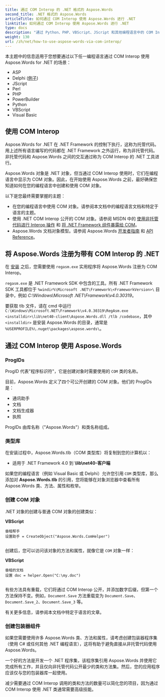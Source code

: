 ```yaml
---
title: 通过 COM Interop 的 .NET 格式的 Aspose.Words
second_title: .NET 格式的 Aspose.Words
articleTitle: 如何通过 COM Interop 使用 Aspose.Words 进行 .NET
linktitle: 如何通过 COM Interop 使用 Aspose.Words 进行 .NET
type: docs
description: "通过 Python、PHP、VBScript、JScript 和其他编程语言中的 COM Interop 使用 Aspose.Words for .NET。"
weight: 130
url: /zh/net/how-to-use-aspose-words-via-com-interop/
---
```


本主题中的信息适用于您想要通过以下任一编程语言通过 COM Interop 使用 Aspose.Words for .NET 的场景：

- ASP
- Delphi ([例子](https://github.com/aspose-words/Aspose.Words-for-.NET/tree/ReleasePreparation/Showcases/Aspose_Words_for_NET_via_COM_Delphi))
- JScript
- Perl
- PHP
- PowerBuilder
- Python
- VBScript
- Visual Basic

## 使用 COM Interop

Aspose.Words for .NET 在 .NET Framework 的控制下执行，这称为托管代码。用上述所有语言编写的代码都在 .NET Framework 之外运行，称为非托管代码。非托管代码和 Aspose.Words 之间的交互通过称为 COM Interop 的 .NET 工具进行。

Aspose.Words 对象是 .NET 对象，但当通过 COM Interop 使用时，它们在编程语言中显示为 COM 对象。因此，在开始使用 Aspose.Words 之前，最好确保您知道如何在您的编程语言中创建和使用 COM 对象。

以下是您最终需要掌握的主题：

- 在您的编程语言中使用 COM 对象。请参阅本文档中的编程语言文档和特定于语言的主题。
- 使用 .NET COM Interop 公开的 COM 对象。请参阅 MSDN 中的 [使用非托管代码进行 Interop 操作](https://learn.microsoft.com/en-us/dotnet/framework/interop/) 和 [将 .NET Framework 组件暴露给 COM](https://learn.microsoft.com/en-us/dotnet/framework/interop/exposing-dotnet-components-to-com)。
- Aspose.Words 文档对象模型。请参阅 Aspose.Words [开发者指南](/words/zh/net/developer-guide/) 和 [API Reference](https://reference.aspose.com/words/net/)。

## 将 Aspose.Words 注册为带有 COM Interop 的 .NET

在 [安装](/words/zh/net/installation/) 之后，您需要使用 `regasm.exe` 实用程序将 Aspose.Words 注册为 COM Interop。

`regasm.exe` 是 .NET Framework SDK 中包含的工具。所有 .NET Framework SDK 工具都位于 `%windir%\Microsoft .NET\Framework\<FrameworkVersion>\` 目录中，例如 *C:\Windows\Microsoft .NET\Framework\v4.0.30319*。

要获取 tlb 文件，请在 cmd 中运行 `C:\Windows\Microsoft.NET\Framework\v4.0.30319\RegAsm.exe <installdir>\lib\net40-client\Aspose.Words.dll /tlb /codebase`，其中 `<installdir>` 是安装 Aspose.Words 的目录，通常是 `%USERPROFILE%\.nuget\packages\aspose.words\`。

## 通过 COM Interop 使用 Aspose.Words

### ProgIDs

ProgID 代表"程序标识符"，它是创建对象时需要使用的 `COM` 类的名称。

目前，Aspose.Words 定义了四个可公开创建的 COM 对象。他们的 ProgIDs 是：

- 通讯助手
- 文档
- 文档生成器
- 执照

ProgIDs 由库名称（"Aspose.Words"）和类名称组成。

### 类型库

在安装过程中，Aspose.Words.tlb（COM 类型库）将复制到您的计算机以：

- 适用于 .NET Framework 4.0 到 **<installdir>\lib\net40-客户端**

如果您的编程语言（例如 Visual Basic 或 Delphi）允许您引用 `COM` 类型库，那么添加对 **Aspose.Words.tlb** 的引用，您将能够在对象浏览器中查看所有 Aspose.Words 类、方法、属性和枚举。

### 创建 COM 对象

.NET 对象的创建与普通 COM 对象的创建类似：

**VBScript**

```
昏暗帮手
设置助手 = CreateObject("Aspose.Words.ComHelper")
 
```

创建后，您可以访问该对象的方法和属性，就像它是 `COM` 对象一样：

**VBScript**

```
昏暗的文档
设置 doc = helper.Open("C:\my.doc")
 
```

有些方法具有重载，它们将通过 COM Interop 公开，并添加数字后缀，但第一个方法保持不变。例如，`Document.Save` 方法重载变为 `Document.Save`、`Document.Save_2`、`Document.Save_3` 等。

有关更多信息，请参阅本文档中特定于语言的文章。

### 创建包装器组件

如果您需要使用许多 Aspose.Words 类、方法和属性，请考虑创建包装器程序集（使用 C# 或任何其他 .NET 编程语言），这将有助于避免直接从非托管代码使用 Aspose.Words。

一个好的方法是开发一个 .NET 程序集，该程序集引用 Aspose.Words 并使用它完成所有工作，并且仅向非托管代码公开最少的类和方法集。然后，您的应用程序应该仅与您的包装器库一起使用。

减少需要通过 COM Interop 调用的类和方法的数量可以简化您的项目，因为通过 COM Interop 使用 .NET 类通常需要高级技能。